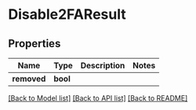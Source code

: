 # Disable2FAResult


## Properties
Name | Type | Description | Notes
------------ | ------------- | ------------- | -------------
**removed** | **bool** |  | 

[[Back to Model list]](../README.md#documentation-for-models) [[Back to API list]](../README.md#documentation-for-api-endpoints) [[Back to README]](../README.md)


